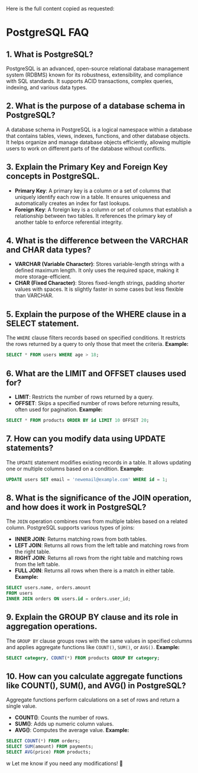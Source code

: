 Here is the full content copied as requested:

# PostgreSQL FAQ

## 1. What is PostgreSQL?
PostgreSQL is an advanced, open-source relational database management system (RDBMS) known for its robustness, extensibility, and compliance with SQL standards. It supports ACID transactions, complex queries, indexing, and various data types.

## 2. What is the purpose of a database schema in PostgreSQL?
A database schema in PostgreSQL is a logical namespace within a database that contains tables, views, indexes, functions, and other database objects. It helps organize and manage database objects efficiently, allowing multiple users to work on different parts of the database without conflicts.

## 3. Explain the Primary Key and Foreign Key concepts in PostgreSQL.
- **Primary Key**: A primary key is a column or a set of columns that uniquely identify each row in a table. It ensures uniqueness and automatically creates an index for fast lookups.
- **Foreign Key**: A foreign key is a column or set of columns that establish a relationship between two tables. It references the primary key of another table to enforce referential integrity.

## 4. What is the difference between the VARCHAR and CHAR data types?
- **VARCHAR (Variable Character)**: Stores variable-length strings with a defined maximum length. It only uses the required space, making it more storage-efficient.
- **CHAR (Fixed Character)**: Stores fixed-length strings, padding shorter values with spaces. It is slightly faster in some cases but less flexible than VARCHAR.

## 5. Explain the purpose of the WHERE clause in a SELECT statement.
The `WHERE` clause filters records based on specified conditions. It restricts the rows returned by a query to only those that meet the criteria.
**Example:**
```sql
SELECT * FROM users WHERE age > 18;
```

## 6. What are the LIMIT and OFFSET clauses used for?
- **LIMIT**: Restricts the number of rows returned by a query.
- **OFFSET**: Skips a specified number of rows before returning results, often used for pagination.
**Example:**
```sql
SELECT * FROM products ORDER BY id LIMIT 10 OFFSET 20;
```

## 7. How can you modify data using UPDATE statements?
The `UPDATE` statement modifies existing records in a table. It allows updating one or multiple columns based on a condition.
**Example:**
```sql
UPDATE users SET email = 'newemail@example.com' WHERE id = 1;
```

## 8. What is the significance of the JOIN operation, and how does it work in PostgreSQL?
The `JOIN` operation combines rows from multiple tables based on a related column. PostgreSQL supports various types of joins:
- **INNER JOIN**: Returns matching rows from both tables.
- **LEFT JOIN**: Returns all rows from the left table and matching rows from the right table.
- **RIGHT JOIN**: Returns all rows from the right table and matching rows from the left table.
- **FULL JOIN**: Returns all rows when there is a match in either table.
**Example:**
```sql
SELECT users.name, orders.amount
FROM users
INNER JOIN orders ON users.id = orders.user_id;
```

## 9. Explain the GROUP BY clause and its role in aggregation operations.
The `GROUP BY` clause groups rows with the same values in specified columns and applies aggregate functions like `COUNT()`, `SUM()`, or `AVG()`.
**Example:**
```sql
SELECT category, COUNT(*) FROM products GROUP BY category;
```

## 10. How can you calculate aggregate functions like COUNT(), SUM(), and AVG() in PostgreSQL?
Aggregate functions perform calculations on a set of rows and return a single value.
- **COUNT()**: Counts the number of rows.
- **SUM()**: Adds up numeric column values.
- **AVG()**: Computes the average value.
**Example:**
```sql
SELECT COUNT(*) FROM orders;
SELECT SUM(amount) FROM payments;
SELECT AVG(price) FROM products;
```
w
Let me know if you need any modifications! 🚀